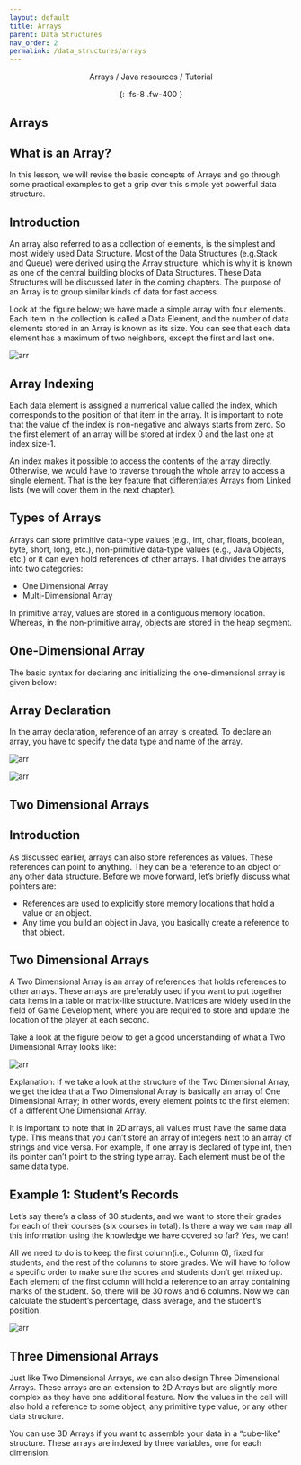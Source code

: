 ```yaml
---
layout: default
title: Arrays
parent: Data Structures
nav_order: 2
permalink: /data_structures/arrays
---
```

<div align="center" markdown="1">
Arrays / Java resources / Tutorial

{: .fs-8 .fw-400 }
</div>

## Arrays

## What is an Array?

In this lesson, we will revise the basic concepts of Arrays and go through some practical examples to get a grip over this simple yet powerful data structure.

## Introduction 
An array also referred to as a collection of elements, is the simplest and most widely used Data Structure. Most of the Data Structures (e.g.Stack and Queue) were derived using the Array structure, which is why it is known as one of the central building blocks of Data Structures. These Data Structures will be discussed later in the coming chapters. The purpose of an Array is to group similar kinds of data for fast access.

Look at the figure below; we have made a simple array with four elements. Each item in the collection is called a Data Element, and the number of data elements stored in an Array is known as its size. You can see that each data element has a maximum of two neighbors, except the first and last one.

![arr](https://raw.githubusercontent.com/JavaLvivDev/prog-resources/master/resources/arr/arr1.png)

## Array Indexing
Each data element is assigned a numerical value called the index, which corresponds to the position of that item in the array. It is important to note that the value of the index is non-negative and always starts from zero. So the first element of an array will be stored at index 0 and the last one at index size-1.

An index makes it possible to access the contents of the array directly. Otherwise, we would have to traverse through the whole array to access a single element. That is the key feature that differentiates Arrays from Linked lists (we will cover them in the next chapter).

## Types of Arrays
Arrays can store primitive data-type values (e.g., int, char, floats, boolean, byte, short, long, etc.), non-primitive data-type values (e.g., Java Objects, etc.) or it can even hold references of other arrays. That divides the arrays into two categories:
* One Dimensional Array
* Multi-Dimensional Array

In primitive array, values are stored in a contiguous memory location. Whereas, in the non-primitive array, objects are stored in the heap segment.

## One-Dimensional Array
The basic syntax for declaring and initializing the one-dimensional array is given below:

## Array Declaration
In the array declaration, reference of an array is created. To declare an array, you have to specify the data type and name of the array.

![arr](https://raw.githubusercontent.com/JavaLvivDev/prog-resources/master/resources/arr/arr2.png)

![arr](https://raw.githubusercontent.com/JavaLvivDev/prog-resources/master/resources/arr/arr3.png)

## Two Dimensional Arrays

## Introduction
As discussed earlier, arrays can also store references as values. These references can point to anything. They can be a reference to an object or any other data structure. Before we move forward, let’s briefly discuss what pointers are:
* References are used to explicitly store memory locations that hold a value or an object.
* Any time you build an object in Java, you basically create a reference to that object.

## Two Dimensional Arrays
A Two Dimensional Array is an array of references that holds references to other arrays. These arrays are preferably used if you want to put together data items in a table or matrix-like structure. Matrices are widely used in the field of Game Development, where you are required to store and update the location of the player at each second.

Take a look at the figure below to get a good understanding of what a Two Dimensional Array looks like:

![arr](https://raw.githubusercontent.com/JavaLvivDev/prog-resources/master/resources/arr/arr4.png)

Explanation: If we take a look at the structure of the Two Dimensional Array, we get the idea that a Two Dimensional Array is basically an array of One Dimensional Array; in other words, every element points to the first element of a different One Dimensional Array.

It is important to note that in 2D arrays, all values must have the same data type. This means that you can’t store an array of integers next to an array of strings and vice versa. For example, if one array is declared of type int, then its pointer can’t point to the string type array. Each element must be of the same data type.

## Example 1: Student’s Records

Let’s say there’s a class of 30 students, and we want to store their grades for each of their courses (six courses in total). Is there a way we can map all this information using the knowledge we have covered so far? Yes, we can!

All we need to do is to keep the first column(i.e., Column 0), fixed for students, and the rest of the columns to store grades. We will have to follow a specific order to make sure the scores and students don’t get mixed up. Each element of the first column will hold a reference to an array containing marks of the student. So, there will be 30 rows and 6 columns. Now we can calculate the student’s percentage, class average, and the student’s position.

![arr](https://raw.githubusercontent.com/JavaLvivDev/prog-resources/master/resources/arr/arr5.png)

## Three Dimensional Arrays
Just like Two Dimensional Arrays, we can also design Three Dimensional Arrays. These arrays are an extension to 2D Arrays but are slightly more complex as they have one additional feature. Now the values in the cell will also hold a reference to some object, any primitive type value, or any other data structure.

You can use 3D Arrays if you want to assemble your data in a “cube-like” structure. These arrays are indexed by three variables, one for each dimension.
